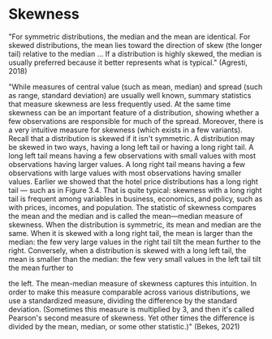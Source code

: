 # Skewness

"For symmetric distributions, the median and the mean are identical. For skewed distributions, the mean lies toward the direction of skew (the longer tail) relative to the median ... If a distribution is highly skewed, the median is usually preferred because it better represents what is typical." (Agresti, 2018)

"While measures of central value (such as mean, median) and spread (such as range, standard deviation) are usually well known, summary statistics that measure skewness are less frequently used. At the same time skewness can be an important feature of a distribution, showing whether a few observations are responsible for much of the spread. Moreover, there is a very intuitive measure for skewness (which exists in a few variants). Recall that a distribution is skewed if it isn't symmetric. A distribution may be skewed in two ways, having a long left tail or having a long right tail. A long left tail means having a few observations with small values with most observations having larger values. A long right tail means having a few observations with large values with most observations having smaller values. Earlier we showed that the hotel price distributions has a long right tail — such as in Figure 3.4. That is quite typical: skewness with a long right tail is frequent among variables in business, economics, and policy, such as with prices, incomes, and population. The statistic of skewness compares the mean and the median and is called the mean—median measure of skewness. When the distribution is symmetric, its mean and median are the same. When it is skewed with a long right tail, the mean is larger than the median: the few very large values in the right tail tilt the mean further to the right. Conversely, when a distribution is skewed with a long left tail, the mean is smaller than the median: the few very small values in the left tail tilt the mean further to

the left. The mean-median measure of skewness captures this intuition. In order to make this measure comparable across various distributions, we use a standardized measure, dividing the difference by the standard deviation. (Sometimes this measure is multiplied by 3, and then it's called Pearson's second measure of skewness. Yet other times the difference is divided by the mean, median, or some other statistic.)" (Bekes, 2021)
